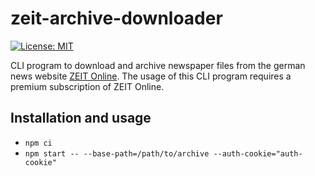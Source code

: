 # zeit-archive-downloader

[![License: MIT](https://cdn.prod.website-files.com/5e0f1144930a8bc8aace526c/65dd9eb5aaca434fac4f1c34_License-MIT-blue.svg)](/LICENSE)

CLI program to download and archive newspaper files from the german news website [ZEIT Online](https://www.zeit.de). The usage of this CLI program requires a premium subscription of ZEIT Online.

## Installation and usage

- `npm ci`
- `npm start -- --base-path=/path/to/archive --auth-cookie="auth-cookie"`

